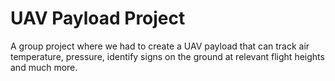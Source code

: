 # UAV Payload Project
 A group project where we had to create a UAV payload that can track air temperature, pressure, identify signs on the ground at relevant flight heights and much more.
